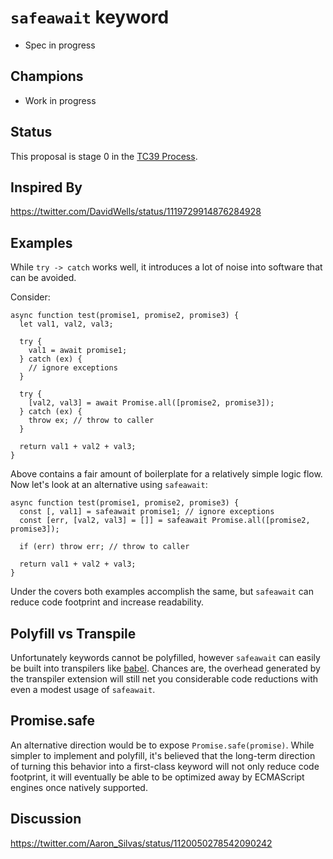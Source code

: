 # `safeawait` keyword

- Spec in progress


## Champions

- Work in progress


## Status

This proposal is stage 0 in the [TC39 Process](https://tc39.github.io/process-document/).


## Inspired By

https://twitter.com/DavidWells/status/1119729914876284928


## Examples

While `try -> catch` works well, it introduces a lot of noise into software that can be avoided.

Consider:

```
async function test(promise1, promise2, promise3) {
  let val1, val2, val3;

  try {
    val1 = await promise1;
  } catch (ex) {
    // ignore exceptions
  }

  try {
    [val2, val3] = await Promise.all([promise2, promise3]);
  } catch (ex) {
    throw ex; // throw to caller
  }

  return val1 + val2 + val3;
}
```

Above contains a fair amount of boilerplate for a relatively simple logic flow. Now let's look at
an alternative using `safeawait`:

```
async function test(promise1, promise2, promise3) {
  const [, val1] = safeawait promise1; // ignore exceptions
  const [err, [val2, val3] = []] = safeawait Promise.all([promise2, promise3]);

  if (err) throw err; // throw to caller

  return val1 + val2 + val3;
}
```

Under the covers both examples accomplish the same, but `safeawait` can reduce code footprint and increase readability.


## Polyfill vs Transpile

Unfortunately keywords cannot be polyfilled, however `safeawait` can easily be built into
transpilers like [babel](https://babeljs.io/). Chances are, the overhead generated by the
transpiler extension will still net you considerable code reductions with even a modest usage
of `safeawait`.


## Promise.safe

An alternative direction would be to expose `Promise.safe(promise)`. While simpler to implement and polyfill,
it's believed that the long-term direction of turning this behavior into a first-class keyword will not only
reduce code footprint, it will eventually be able to be optimized away by ECMAScript engines once natively supported.


## Discussion

https://twitter.com/Aaron_Silvas/status/1120050278542090242
